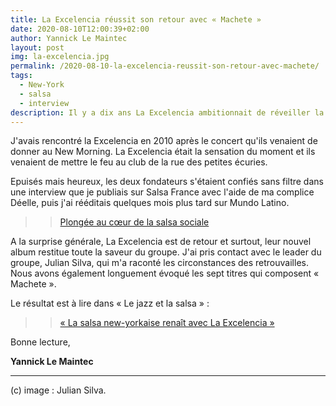 ```yaml
---
title: La Excelencia réussit son retour avec « Machete »
date: 2020-08-10T12:00:39+02:00
author: Yannick Le Maintec
layout: post
img: la-excelencia.jpg
permalink: /2020-08-10-la-excelencia-reussit-son-retour-avec-machete/
tags:
  - New-York
  - salsa
  - interview
description: Il y a dix ans La Excelencia ambitionnait de réveiller la salsa new-yorkaise. Dans "Le Jazz et la salsa", je vous raconte le surprenant retour  de La Excelencia.
---
```


J'avais rencontré la Excelencia en 2010 après le concert qu'ils venaient de donner au New Morning. La Excelencia était la sensation du moment et ils venaient de mettre le feu au club de la rue des petites écuries.  

Epuisés mais heureux, les deux fondateurs s'étaient confiés sans filtre dans une interview que je publiais sur Salsa France avec l'aide de ma complice Déelle, puis j'ai rééditais quelques mois plus tard sur Mundo Latino.


>> [Plongée au cœur de la salsa sociale](https://www.lemonde.fr/blog/mundolatino/2011/03/25/la-excelencia-plongee-au-coeur-de-la-salsa-sociale/)


A la surprise générale, La Excelencia est de retour et surtout, leur nouvel album restitue toute la saveur du groupe. J'ai pris contact avec le leader du groupe, Julian Silva, qui m'a raconté les circonstances des retrouvailles. Nous avons également longuement évoqué les sept titres qui composent « Machete ».

Le résultat est à lire dans « Le jazz et la salsa » :


>> [« La salsa new-yorkaise renaît avec La Excelencia »](https://www.lemonde.fr/le-jazz-et-la-salsa/article/2020/08/08/la-salsa-new-yorkaise-renait-avec-la-excelencia_6048476_5324427.html)


Bonne lecture,

**Yannick Le Maintec**

---
(c) image : Julian Silva.
